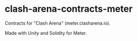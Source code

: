 # clash-arena-contracts-meter

Contracts for "Clash Arena" (meter.clasharena.io).

Made with Unity and Solidity for Meter.
